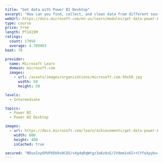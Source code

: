 ```yaml
---
title: "Get data with Power BI Desktop"
excerpt: "How can you find, collect, and clean data from different sources? Power BI is a tool for making sense of your data. You will learn tricks to make data-gathering easier."
webUrl: https://docs.microsoft.com/en-us/learn/modules/get-data-power-bi/
type: course
price: Free
length: PT1H15M
ratings:
  count: 17058
  average: 4.709403
heat: 76

provider:
  name: Microsoft Learn
  domain: microsoft.com
  images:
    - url: /assets/images/organizations/microsoft.com-50x50.jpg
      width: 50
      height: 50

levels:
  - Intermediate

topics:
  - Power BI
  - Power BI Desktop

images:
  - url: https://docs.microsoft.com/learn/achievements/get-data-power-bi-desktop-social.png
    width: 800
    height: 400
    isCached: true

secured: "NDuoIoy6PUPXDU9s0CQ5/vXg4qRqWtgz3a6zUsE/2Ydem1x6I++CYfeXpybv4PBLF4RxH8F7APOgFamFgZ9m6KQWHj2Gsy8GIu6/bP6FhdmrPl6DLsDTeimyvLRC18ucsL87Gur2blHbC9IzhMM+/uoON9xlYMMnVMMczYmjyuvmVaQz7iUFMGNZCdKvuy5CettO/jFe2t78GBvH4jOgcHM+omMbw/iSMciXeYS0lotZ0quvm2ohM9VKGUTo5b950mA3up/Rm271ATtSoqFPta04LPQofyiN+ocKhFqMPqVfKFbUzqyj30Ag9+ukiVpVPUWTCQSK9nwIT3nla85GkQVWXOgWvw6+oYz8rksPtXBKGp/XsK0b+35BGrBhJ7Cps1i2znTGwM/KbUhFez41cCcIipcX9q+8JkPa2/tNAK1kGiVeq9uKyA5VN8OWTD7V;SEpOt3m1Ro7bPfDDjjTtZA=="
---
```


